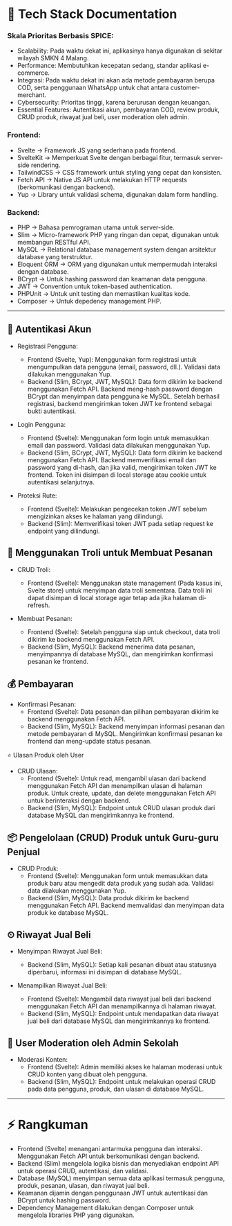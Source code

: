 # 📝 Tech Stack Documentation
### Skala Prioritas Berbasis SPICE:
- Scalability: Pada waktu dekat ini, aplikasinya hanya digunakan di sekitar wilayah SMKN 4 Malang.
- Performance: Membutuhkan kecepatan sedang, standar aplikasi e-commerce.
- Integrasi: Pada waktu dekat ini akan ada metode pembayaran berupa COD, serta penggunaan WhatsApp untuk chat antara customer-merchant.
- Cybersecurity: Prioritas tinggi, karena berurusan dengan keuangan.
- Essential Features: Autentikasi akun, pembayaran COD, review produk, CRUD produk, riwayat jual beli, user moderation oleh admin.

### Frontend:
- Svelte -> Framework JS yang sederhana pada frontend.
- SvelteKit -> Memperkuat Svelte dengan berbagai fitur, termasuk server-side rendering.
- TailwindCSS -> CSS framework untuk styling yang cepat dan konsisten.
- Fetch API -> Native JS API untuk melakukan HTTP requests (berkomunikasi dengan backend).
- Yup -> Library untuk validasi schema, digunakan dalam form handling.

### Backend:
- PHP -> Bahasa pemrograman utama untuk server-side.
- Slim -> Micro-framework PHP yang ringan dan cepat, digunakan untuk membangun RESTful API.
- MySQL -> Relational database management system dengan arsitektur database yang terstruktur.
- Eloquent ORM -> ORM yang digunakan untuk mempermudah interaksi dengan database.
- BCrypt -> Untuk hashing password dan keamanan data pengguna.
- JWT -> Convention untuk token-based authentication.
- PHPUnit -> Untuk unit testing dan memastikan kualitas kode.
- Composer -> Untuk depedency management PHP.

---
## 👤 Autentikasi Akun
- Registrasi Pengguna:
  - Frontend (Svelte, Yup): Menggunakan form registrasi untuk mengumpulkan data pengguna (email, password, dll.). Validasi data dilakukan menggunakan Yup.
  - Backend (Slim, BCrypt, JWT, MySQL): Data form dikirim ke backend menggunakan Fetch API. Backend meng-hash password dengan BCrypt dan menyimpan data pengguna ke MySQL. Setelah berhasil registrasi, backend mengirimkan token JWT ke frontend sebagai bukti autentikasi.

- Login Pengguna:
  - Frontend (Svelte): Menggunakan form login untuk memasukkan email dan password. Validasi data dilakukan menggunakan Yup.
  - Backend (Slim, BCrypt, JWT, MySQL): Data form dikirim ke backend menggunakan Fetch API. Backend memverifikasi email dan password yang di-hash, dan jika valid, mengirimkan token JWT ke frontend. Token ini disimpan di local storage atau cookie untuk autentikasi selanjutnya.

- Proteksi Rute:
  - Frontend (Svelte): Melakukan pengecekan token JWT sebelum mengizinkan akses ke halaman yang dilindungi.
  - Backend (Slim): Memverifikasi token JWT pada setiap request ke endpoint yang dilindungi.

## 🛒 Menggunakan Troli untuk Membuat Pesanan
- CRUD Troli:
  - Frontend (Svelte): Menggunakan state management (Pada kasus ini, Svelte store) untuk menyimpan data troli sementara. Data troli ini dapat disimpan di local storage agar tetap ada jika halaman di-refresh.

- Membuat Pesanan:
  - Frontend (Svelte): Setelah pengguna siap untuk checkout, data troli dikirim ke backend menggunakan Fetch API.
  - Backend (Slim, MySQL): Backend menerima data pesanan, menyimpannya di database MySQL, dan mengirimkan konfirmasi pesanan ke frontend.

## 💰 Pembayaran
- Konfirmasi Pesanan:
  - Frontend (Svelte): Data pesanan dan pilihan pembayaran dikirim ke backend menggunakan Fetch API.
  - Backend (Slim, MySQL): Backend menyimpan informasi pesanan dan metode pembayaran di MySQL. Mengirimkan konfirmasi pesanan ke frontend dan meng-update status pesanan.

⭐ Ulasan Produk oleh User
- CRUD Ulasan:
  - Frontend (Svelte): Untuk read, mengambil ulasan dari backend menggunakan Fetch API dan menampilkan ulasan di halaman produk. Untuk create, update, dan delete menggunakan Fetch API untuk berinteraksi dengan backend.
  - Backend (Slim, MySQL): Endpoint untuk CRUD ulasan produk dari database MySQL dan mengirimkannya ke frontend.

## 📦 Pengelolaan (CRUD) Produk untuk Guru-guru Penjual
- CRUD Produk:
  - Frontend (Svelte): Menggunakan form untuk memasukkan data produk baru atau mengedit data produk yang sudah ada. Validasi data dilakukan menggunakan Yup.
  - Backend (Slim, MySQL): Data produk dikirim ke backend menggunakan Fetch API. Backend memvalidasi dan menyimpan data produk ke database MySQL.

## ⏲ Riwayat Jual Beli
- Menyimpan Riwayat Jual Beli:
  - Backend (Slim, MySQL): Setiap kali pesanan dibuat atau statusnya diperbarui, informasi ini disimpan di database MySQL.

- Menampilkan Riwayat Jual Beli:
  - Frontend (Svelte): Mengambil data riwayat jual beli dari backend menggunakan Fetch API dan menampilkannya di halaman riwayat.
  - Backend (Slim, MySQL): Endpoint untuk mendapatkan data riwayat jual beli dari database MySQL dan mengirimkannya ke frontend.

## 👥 User Moderation oleh Admin Sekolah
- Moderasi Konten:
  - Frontend (Svelte): Admin memiliki akses ke halaman moderasi untuk CRUD konten yang dibuat oleh pengguna.
  - Backend (Slim, MySQL): Endpoint untuk melakukan operasi CRUD pada data pengguna, produk, dan ulasan di database MySQL.
---
# ⚡ Rangkuman
- Frontend (Svelte) menangani antarmuka pengguna dan interaksi. Menggunakan Fetch API untuk berkomunikasi dengan backend.
- Backend (Slim) mengelola logika bisnis dan menyediakan endpoint API untuk operasi CRUD, autentikasi, dan validasi.
- Database (MySQL) menyimpan semua data aplikasi termasuk pengguna, produk, pesanan, ulasan, dan riwayat jual beli.
- Keamanan dijamin dengan penggunaan JWT untuk autentikasi dan BCrypt untuk hashing password.
- Dependency Management dilakukan dengan Composer untuk mengelola libraries PHP yang digunakan.
